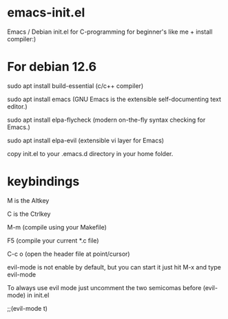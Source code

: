 # emacs-init.el
Emacs / Debian init.el for C-programming for beginner's like me + install compiler:)

# For debian 12.6

sudo apt install build-essential (c/c++ compiler)


sudo apt install emacs (GNU Emacs is the extensible self-documenting text editor.)


sudo apt install elpa-flycheck (modern on-the-fly syntax checking for Emacs.)


sudo apt install elpa-evil (extensible vi layer for Emacs)


copy init.el to your .emacs.d directory in your home folder.


# keybindings
M is the Altkey


C is the Ctrlkey

M-m (compile using your Makefile)


F5  (compile your current *.c file)


C-c o (open the header file at point/cursor)


evil-mode is not enable by default, but you can start it just hit M-x and type evil-mode


To always use evil mode just uncomment the two semicomas before (evil-mode) in init.el


;;(evil-mode t)

